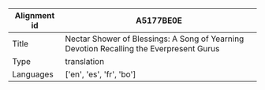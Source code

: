 |Alignment id | A5177BE0E
| --- | --- 
|Title | Nectar Shower of Blessings: A Song of Yearning Devotion Recalling the Everpresent Gurus 
|Type | translation
|Languages | ['en', 'es', 'fr', 'bo']